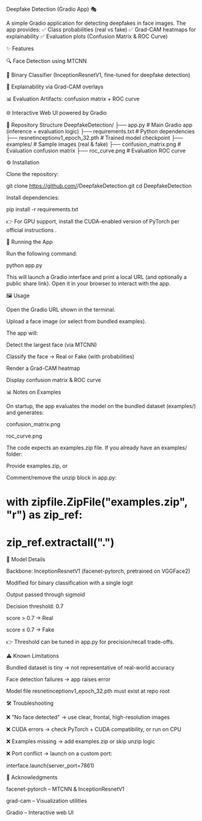 Deepfake Detection (Gradio App) 🎭


A simple Gradio application for detecting deepfakes in face images.
The app provides:
✅ Class probabilities (real vs fake)
✅ Grad-CAM heatmaps for explainability
✅ Evaluation plots (Confusion Matrix & ROC Curve)

✨ Features

🔍 Face Detection using MTCNN

🧠 Binary Classifier (InceptionResnetV1, fine-tuned for deepfake detection)

🎨 Explainability via Grad-CAM overlays

📊 Evaluation Artifacts: confusion matrix + ROC curve

🌐 Interactive Web UI powered by Gradio

📂 Repository Structure
DeepfakeDetection/
├── app.py                       # Main Gradio app (inference + evaluation logic)
├── requirements.txt             # Python dependencies
├── resnetinceptionv1_epoch_32.pth  # Trained model checkpoint
├── examples/                    # Sample images (real & fake)
├── confusion_matrix.png         # Evaluation confusion matrix
├── roc_curve.png                # Evaluation ROC curve

⚙️ Installation

Clone the repository:

git clone https://github.com/<your-username>/DeepfakeDetection.git
cd DeepfakeDetection


Install dependencies:

pip install -r requirements.txt


👉 For GPU support, install the CUDA-enabled version of PyTorch per official instructions
.

🚀 Running the App

Run the following command:

python app.py


This will launch a Gradio interface and print a local URL (and optionally a public share link).
Open it in your browser to interact with the app.

🖼️ Usage

Open the Gradio URL shown in the terminal.

Upload a face image (or select from bundled examples).

The app will:

Detect the largest face (via MTCNN)

Classify the face → Real or Fake (with probabilities)

Render a Grad-CAM heatmap

Display confusion matrix & ROC curve

📊 Notes on Examples

On startup, the app evaluates the model on the bundled dataset (examples/) and generates:

confusion_matrix.png

roc_curve.png

The code expects an examples.zip file. If you already have an examples/ folder:

Provide examples.zip, or

Comment/remove the unzip block in app.py:

# with zipfile.ZipFile("examples.zip", "r") as zip_ref:
#     zip_ref.extractall(".")

🧠 Model Details

Backbone: InceptionResnetV1 (facenet-pytorch, pretrained on VGGFace2)

Modified for binary classification with a single logit

Output passed through sigmoid

Decision threshold: 0.7

score > 0.7 → Real

score ≤ 0.7 → Fake

👉 Threshold can be tuned in app.py for precision/recall trade-offs.

⚠️ Known Limitations

Bundled dataset is tiny → not representative of real-world accuracy

Face detection failures → app raises error

Model file resnetinceptionv1_epoch_32.pth must exist at repo root

🛠️ Troubleshooting

❌ "No face detected" → use clear, frontal, high-resolution images

❌ CUDA errors → check PyTorch + CUDA compatibility, or run on CPU

❌ Examples missing → add examples.zip or skip unzip logic

❌ Port conflict → launch on a custom port:

interface.launch(server_port=7861)

🙏 Acknowledgments

facenet-pytorch
 – MTCNN & InceptionResnetV1

grad-cam
 – Visualization utilities

Gradio
 – Interactive web UI
